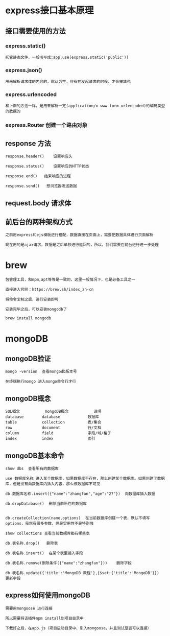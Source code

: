 # express接口基本原理

## 接口需要使用的方法

### express.static()

	托管静态文件，一般书写成:app.use(express.static('public'))

### express.json()

	用来解析请求体的内容的，默认为空，只有在发起请求的时候，才会被填充

### express.urlencoded

	和上面的方法一样，是用来解析一定(application/x-www-form-urlencoded)的编码类型的数据的

### express.Router 创建一个路由对象

## response 方法

	response.header()    设置响应头

	response.status()    设置响应的HTTP状态

	response.end()   结束响应的进程

	response.send()   想浏览器发送数据

##  request.body  请求体

##  前后台的两种架构方式

	之前用express和ejs模板进行搭配，数据直接在页面上，需要把数据具体进行页面解析

	现在用的是ajax请求，数据是之后单独进行返回的，所以，我们需要在前台进行进一步处理

# brew
	
	包管理工具，和npm,apt等等是一致的，这里一般情况下，也是必备工具之一

	直接进入官网：https://brew.sh/index_zh-cn

	将命令复制之后，进行安装即可

	安装完毕之后，可以安装mongodb了

	brew install mongodb

# mongoDB

## mongoDB验证

	mongo -version  查看mongodb版本号

	在终端执行mongo 进入mongo命令行才行

## mongoDB概念

	SQL概念			mongoDB概念			说明
	database		database			数据库
	table 			collection 			表/集合
	row				document			行/文档
	column			field 				字段/域/格子
	index 	 		index 				索引

## mongoDB基本命令

	show dbs  查看所有的数据库

	use 数据库名称 进入某个数据库，如果数据库不存在，那么创建某个数据库。如果创建了数据库，但是没有向数据库内插入内容，那么该数据库不可见

	db.数据库名称.insert({"name":"zhangfan","age":"27"})  向数据库插入数据

	db.dropDatabase()  删除当前所在的数据库


	db.createCollection(name,options)  在当前数据库创建一个表，默认不填写options，虽然有很多参数，但是实用性不是特别强

	show collections 查看当前数据库都有哪些表

	db.表名称.drop()   删除表

	db.表名称.insert()  在某个表里插入字段

	db.表名称.remove(删除条件({"name":"zhangfan"}))	删除字段

	db.表名称.update({'title':'MongoDB 教程'},{$set:{'title':'MongoDB'}})	更新字段

## express如何使用mongoDB

	需要用mongoose 进行连接

	所以需要将该插件npm install到项目目录中

	下载好之后，在app.js（项目启动目录中，引入mongoose，并且测试是否可以连接）





















